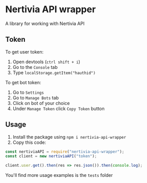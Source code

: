 # Nertivia API wrapper
A library for working with Nertivia API

## Token

To get user token:
1. Open devtools (`ctrl shift + i`)
2. Go to the `Console` tab
3. Type `localStorage.getItem("hauthid")`

To get bot token:
1. Go to `Settings`
2. Go to `Manage Bots` tab
3. Click on bot of your choice
4. Under `Manage Token` click `Copy Token` button

## Usage

1. Install the package using `npm i nertivia-api-wrapper`
2. Copy this code:

```js
const nertiviaAPI = require("nertivia-api-wrapper");
const client = new nertiviaAPI("token");

client.user.get().then(res => res.json()).then(console.log);
```

You'll find more usage examples is the `tests` folder